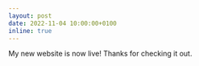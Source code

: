 ```yaml
---
layout: post
date: 2022-11-04 10:00:00+0100
inline: true
---
```


My new website is now live! Thanks for checking it out.
